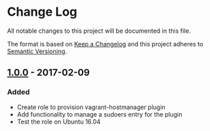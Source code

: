 # Change Log
All notable changes to this project will be documented in this file.

The format is based on [Keep a Changelog](http://keepachangelog.com/) 
and this project adheres to [Semantic Versioning](http://semver.org/).

## [1.0.0] - 2017-02-09
### Added
- Create role to provision vagrant-hostmanager plugin
- Add functionality to manage a sudoers entry for the plugin
- Test the role on Ubuntu 16.04

[Unreleased]: https://github.com/pixelart/ansible-role-vagrant-hostmanager/compare/1.0.0...HEAD
[1.0.0]: https://github.com/pixelart/ansible-role-vagrant-hostmanager/compare/90ddaa5...1.0.0
